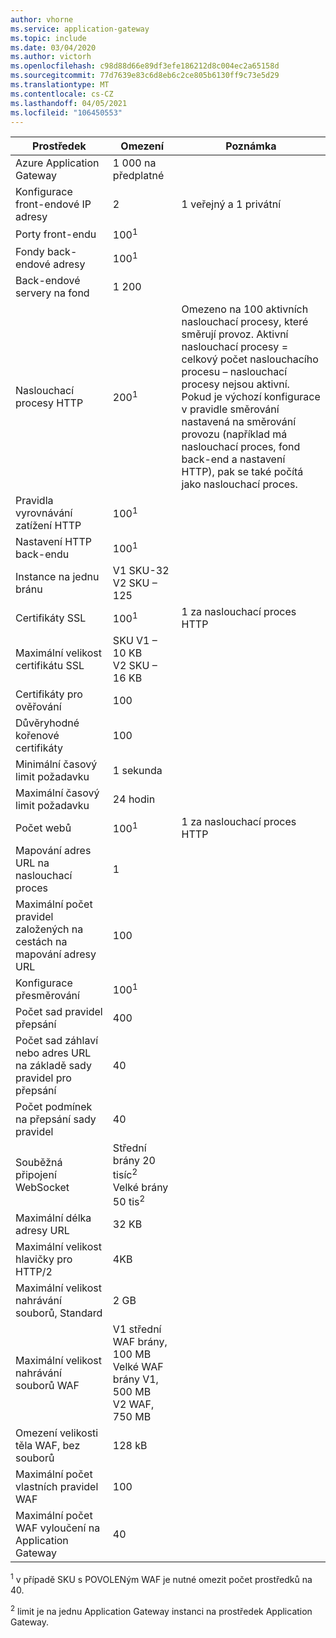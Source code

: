 ```yaml
---
author: vhorne
ms.service: application-gateway
ms.topic: include
ms.date: 03/04/2020
ms.author: victorh
ms.openlocfilehash: c98d88d66e89df3efe186212d8c004ec2a65158d
ms.sourcegitcommit: 77d7639e83c6d8eb6c2ce805b6130ff9c73e5d29
ms.translationtype: MT
ms.contentlocale: cs-CZ
ms.lasthandoff: 04/05/2021
ms.locfileid: "106450553"
---
```

| Prostředek | Omezení | Poznámka |
| --- | --- | --- |
| Azure Application Gateway |1 000 na předplatné | |
| Konfigurace front-endové IP adresy |2 |1 veřejný a 1 privátní |
| Porty front-endu |100<sup>1</sup> | |
| Fondy back-endové adresy |100<sup>1</sup> | |
| Back-endové servery na fond |1 200 | |
| Naslouchací procesy HTTP |200<sup>1</sup> |Omezeno na 100 aktivních naslouchací procesy, které směrují provoz. Aktivní naslouchací procesy = celkový počet naslouchacího procesu – naslouchací procesy nejsou aktivní.<br>Pokud je výchozí konfigurace v pravidle směrování nastavená na směrování provozu (například má naslouchací proces, fond back-end a nastavení HTTP), pak se také počítá jako naslouchací proces.|
| Pravidla vyrovnávání zatížení HTTP |100<sup>1</sup> | |
| Nastavení HTTP back-endu |100<sup>1</sup> | |
| Instance na jednu bránu |V1 SKU-32<br>V2 SKU – 125 | |
| Certifikáty SSL |100<sup>1</sup> |1 za naslouchací proces HTTP |
| Maximální velikost certifikátu SSL |SKU V1 – 10 KB<br>V2 SKU – 16 KB| |
| Certifikáty pro ověřování |100 | |
| Důvěryhodné kořenové certifikáty |100 | |
| Minimální časový limit požadavku |1 sekunda | |
| Maximální časový limit požadavku |24 hodin | |
| Počet webů |100<sup>1</sup> |1 za naslouchací proces HTTP |
| Mapování adres URL na naslouchací proces |1 | |
| Maximální počet pravidel založených na cestách na mapování adresy URL|100||
| Konfigurace přesměrování |100<sup>1</sup>| |
| Počet sad pravidel přepsání |400| |
| Počet sad záhlaví nebo adres URL na základě sady pravidel pro přepsání|40| |
| Počet podmínek na přepsání sady pravidel|40| |
| Souběžná připojení WebSocket |Střední brány 20 tisíc<sup>2</sup><br> Velké brány 50 tis<sup>2</sup>| |
| Maximální délka adresy URL|32 KB| |
| Maximální velikost hlavičky pro HTTP/2 |4KB| |
| Maximální velikost nahrávání souborů, Standard |2 GB | |
| Maximální velikost nahrávání souborů WAF |V1 střední WAF brány, 100 MB<br>Velké WAF brány V1, 500 MB<br>V2 WAF, 750 MB| |
| Omezení velikosti těla WAF, bez souborů|128 kB||
| Maximální počet vlastních pravidel WAF|100||
| Maximální počet WAF vyloučení na Application Gateway|40||

<sup>1</sup> v případě SKU s POVOLENým WAF je nutné omezit počet prostředků na 40.

<sup>2</sup> limit je na jednu Application Gateway instanci na prostředek Application Gateway.
